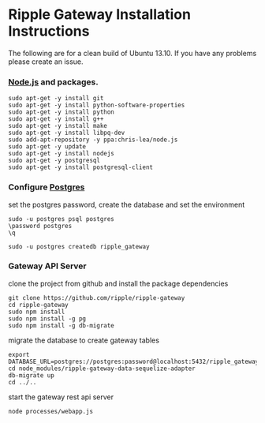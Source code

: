 # Ripple Gateway Installation Instructions

The following are for a clean build of Ubuntu 13.10. If you have any problems please create an issue.

### [Node.js](http://stackoverflow.com/questions/16302436/install-nodejs-on-ubuntu-12-10) and packages.

    sudo apt-get -y install git
    sudo apt-get -y install python-software-properties
    sudo apt-get -y install python
    sudo apt-get -y install g++
    sudo apt-get -y install make
    sudo apt-get -y install libpq-dev
    sudo add-apt-repository -y ppa:chris-lea/node.js
    sudo apt-get -y update
    sudo apt-get -y install nodejs
    sudo apt-get -y postgresql
    sudo apt-get -y install postgresql-client

### Configure [Postgres](https://help.ubuntu.com/community/PostgreSQL)

set the postgres password, create the database and set the environment

    sudo -u postgres psql postgres
    \password postgres
    \q

    sudo -u postgres createdb ripple_gateway

### Gateway API Server

clone the project from github and install the package dependencies

    git clone https://github.com/ripple/ripple-gateway
    cd ripple-gateway
    sudo npm install
    sudo npm install -g pg
    sudo npm install -g db-migrate

migrate the database to create gateway tables

    export DATABASE_URL=postgres://postgres:password@localhost:5432/ripple_gateway
    cd node_modules/ripple-gateway-data-sequelize-adapter
    db-migrate up
    cd ../..
    
start the gateway rest api server

    node processes/webapp.js



